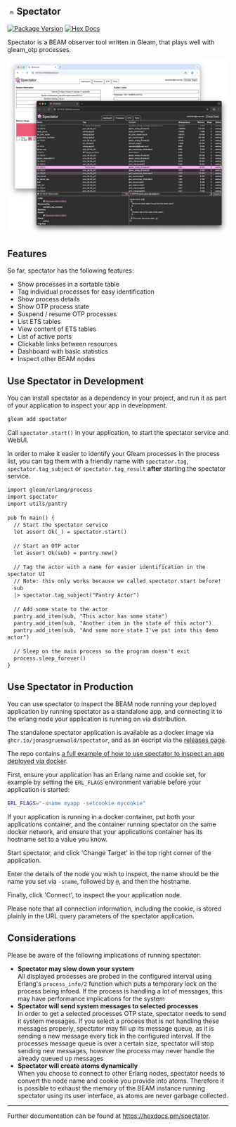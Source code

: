 ## <img width=16 src="https://raw.githubusercontent.com/JonasGruenwald/spectator/main/spectator/priv/lucy_spectator.svg"> Spectator

[![Package Version](https://img.shields.io/hexpm/v/spectator)](https://hex.pm/packages/spectator)
[![Hex Docs](https://img.shields.io/badge/hex-docs-ffaff3)](https://hexdocs.pm/spectator/)

Spectator is a BEAM observer tool written in Gleam, that plays well with gleam_otp processes.

![](https://raw.githubusercontent.com/JonasGruenwald/spectator/refs/heads/main/assets/screenshot.png)

## Features

So far, spectator has the following features:

- Show processes in a sortable table
- Tag individual processes for easy identification
- Show process details
- Show OTP process state
- Suspend / resume OTP processes
- List ETS tables
- View content of ETS tables
- List of active ports
- Clickable links between resources
- Dashboard with basic statistics
- Inspect other BEAM nodes

## Use Spectator in Development

You can install spectator as a dependency in your project, and run it as part of your application to inspect your app in development.

```sh
gleam add spectator
```

Call `spectator.start()` in your application, to start the spectator service and WebUI.

In order to make it easier to identify your Gleam processes in the process list, you can tag them with a friendly name with `spectator.tag`, `spectator.tag_subject` or `spectator.tag_result` **after** starting the spectator service.

```gleam
import gleam/erlang/process
import spectator
import utils/pantry

pub fn main() {
  // Start the spectator service
  let assert Ok(_) = spectator.start()

  // Start an OTP actor
  let assert Ok(sub) = pantry.new()

  // Tag the actor with a name for easier identification in the spectator UI
  // Note: this only works because we called spectator.start before!
  sub
  |> spectator.tag_subject("Pantry Actor")

  // Add some state to the actor
  pantry.add_item(sub, "This actor has some state")
  pantry.add_item(sub, "Another item in the state of this actor")
  pantry.add_item(sub, "And some more state I've put into this demo actor")

  // Sleep on the main process so the program doesn't exit
  process.sleep_forever()
}
```

## Use Spectator in Production

You can use spectator to inspect the BEAM node running your deployed application by running spectator as a standalone app, and connecting it to the erlang node your application is running on via distribution.

The standalone spectator application is available as a docker image via `ghcr.io/jonasgruenwald/spectator`, and as an escript via the [releases page](https://github.com/JonasGruenwald/spectator/releases).

The repo contains [a full example of how to use spectator to inspect an app deployed via docker](https://github.com/JonasGruenwald/spectator/tree/main/example#readme).

First, ensure your application has an Erlang name and cookie set, for example by setting the `ERL_FLAGS` environment variable before your application is started:

```sh
ERL_FLAGS="-sname myapp -setcookie mycookie"
```

If your application is running in a docker container, put both your applications container, and the container running spectator on the same docker network, and ensure that your applications container has its hostname set to a value you know.

Start spectator, and click 'Change Target' in the top right corner of the application.

Enter the details of the node you wish to inspect, the name should be the name you set via `-sname`, followed by `@`, and then the hostname.

Finally, click 'Connect', to inspect the your application node.

Please note that all connection information, including the cookie, is stored plainly in the URL query parameters of the spectator application.

## Considerations

Please be aware of the following implications of running spectator:

- **Spectator may slow down your system**  
  All displayed processes are probed in the configured interval using Erlang's `process_info/2` function which puts a temporary lock on the process being infoed. If the process is handling a lot of messages, this may have performance implications for the system
- **Spectator will send system messages to selected processes**  
  In order to get a selected processes OTP state, spectator needs to send it system messages. If you select a process that is not handling these messages properly, spectator may fill up its message queue, as it is sending a new message every tick in the configured interval. If the processes message queue is over a certain size, spectator will stop sending new messages, however the process may never handle the already queued up messages
- **Spectator will create atoms dynamically**  
  When you choose to connect to other Erlang nodes, spectator needs to convert the node name and cookie you provide into atoms. Therefore it is possible to exhaust the memory of the BEAM instance running spectator using its user interface, as atoms are never garbage collected.

---

Further documentation can be found at <https://hexdocs.pm/spectator>.
